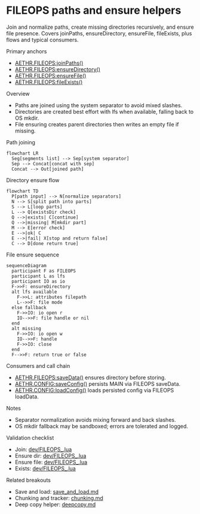 # FILEOPS paths and ensure helpers

Join and normalize paths, create missing directories recursively, and ensure file presence. Covers joinPaths, ensureDirectory, ensureFile, fileExists, plus flows and typical consumers.

Primary anchors

- [AETHR.FILEOPS:joinPaths()](../../dev/FILEOPS_.lua:37)
- [AETHR.FILEOPS:ensureDirectory()](../../dev/FILEOPS_.lua:46)
- [AETHR.FILEOPS:ensureFile()](../../dev/FILEOPS_.lua:120)
- [AETHR.FILEOPS:fileExists()](../../dev/FILEOPS_.lua:189)

Overview

- Paths are joined using the system separator to avoid mixed slashes.
- Directories are created best effort with lfs when available, falling back to OS mkdir.
- File ensuring creates parent directories then writes an empty file if missing.

Path joining

```mermaid
flowchart LR
  Seg[segments list] --> Sep[system separator]
  Sep --> Concat[concat with sep]
  Concat --> Out[joined path]
```

Directory ensure flow

```mermaid
flowchart TD
  P[path input] --> N[normalize separators]
  N --> S[split path into parts]
  S --> L[loop parts]
  L --> Q[existsDir check]
  Q -->|exists| C[continue]
  Q -->|missing| M[mkdir part]
  M --> E[error check]
  E -->|ok| C
  E -->|fail| X[stop and return false]
  C --> D[done return true]
```

File ensure sequence

```mermaid
sequenceDiagram
  participant F as FILEOPS
  participant L as lfs
  participant IO as io
  F->>F: ensureDirectory
  alt lfs available
    F->>L: attributes filepath
    L-->>F: file mode
  else fallback
    F->>IO: io open r
    IO-->>F: file handle or nil
  end
  alt missing
    F->>IO: io open w
    IO-->>F: handle
    F->>IO: close
  end
  F-->>F: return true or false
```

Consumers and call chain

- [AETHR.FILEOPS:saveData()](../../dev/FILEOPS_.lua:155) ensures directory before storing.
- [AETHR.CONFIG:saveConfig()](../../dev/CONFIG_.lua:404) persists MAIN via FILEOPS saveData.
- [AETHR.CONFIG:loadConfig()](../../dev/CONFIG_.lua:380) loads persisted config via FILEOPS loadData.

Notes

- Separator normalization avoids mixing forward and back slashes.
- OS mkdir fallback may be sandboxed; errors are tolerated and logged.

Validation checklist

- Join: [dev/FILEOPS_.lua](../../dev/FILEOPS_.lua:37)
- Ensure dir: [dev/FILEOPS_.lua](../../dev/FILEOPS_.lua:46)
- Ensure file: [dev/FILEOPS_.lua](../../dev/FILEOPS_.lua:120)
- Exists: [dev/FILEOPS_.lua](../../dev/FILEOPS_.lua:189)

Related breakouts

- Save and load: [save_and_load.md](./save_and_load.md)
- Chunking and tracker: [chunking.md](./chunking.md)
- Deep copy helper: [deepcopy.md](./deepcopy.md)